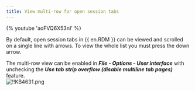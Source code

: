 ```yaml
---
title: View multi-row for open session tabs
---
```

{% youtube 'aoFVQ6X53nI' %}

By default, open session tabs in {{ en.RDM }} can be viewed and scrolled on a single line with arrows. To view the whole list you must press the down arrow.  

The multi-row view can be enabled in ***File - Options - User interface*** with unchecking the ***Use tab strip overflow (disable multiline tab pages)*** feature.  
![!!KB4631.png](https://webdevolutions.azureedge.net/docs/en/kb/KB4631.png)
